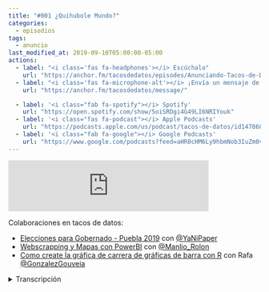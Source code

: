```yaml
---
title: "#001 ¿Quihubole Mundo?"
categories:
  - episodios
tags:
  - anuncio
last_modified_at: 2019-09-10T05:00:00-05:00
actions:
  - label: "<i class='fas fa-headphones'></i> Escúchalo"
    url: "https://anchor.fm/tacosdedatos/episodes/Anunciando-Tacos-de-Datos--el-podcast-e53gep/a-alpc7n"
  - label: "<i class='fas fa-microphone-alt'></i> ¡Envía un mensaje de voz!"
    url: "https://anchor.fm/tacosdedatos/message/"

  - label: '<i class="fab fa-spotify"></i> Spotify'
    url: "https://open.spotify.com/show/5oiSRDgi4G49LI6NRIYouk"
  - label: '<i class="fas fa-podcast"></i> Apple Podcasts'
    url: "https://podcasts.apple.com/us/podcast/tacos-de-datos/id1478685954"
  - label: '<i class="fab fa-google"></i> Google Podcasts'
    url: "https://www.google.com/podcasts?feed=aHR0cHM6Ly9hbmNob3IuZm0vcy9kYjM5ZDM4L3BvZGNhc3QvcnNz"
---
```


<iframe src="https://anchor.fm/tacosdedatos/embed/episodes/Quihubole-Mundo-e59bo4" height="102px" width="400px" frameborder="0" scrolling="no"></iframe>

Colaboraciones en tacos de datos:
* [Elecciones para Gobernado - Puebla 2019](https://tacosdedatos.com/elecciones-puebla-2019) con [@YaNiPaper](https://Twitter.com/YaNiPaper)
* [Webscrapping y Mapas con PowerBI](https://tacosdedatos.com/webscrapping-y-mapas-con-powerbi) con [@Manlio_Rolon](https://Twitter.com/Manlio_Rolon)
* [Como create la gráfica de carrera de gráficas de barra con R](https://tacosdedatos.com/como-hacer-carrera-de-barras-en-r) con Rafa [@GonzalezGouveia](https://Twitter.com/GonzalezGouveia)

<details>
    <summary> Transcripción </summary>

    Bienvenidas sean todas las personas y mascotas que nos sintonizan a esto que llamamos Tacos de Datos, el podcast. *papa papa papa paw*

    El podcast que habla de datos, de producir datos, de recolectar datos, de visualizar datos, de datos light, de datos al pastor, de datos con todo para llevar, de datos feministas, de datos socialmente responsables, de datos gluten free, de datos abiertos, de datos inclusivos...
<br>
    Pero antes de comenzar, quisiera presentarme porque lo más problable es que sea mi voz la que más escuchemos en este podcast y por cuestiones de seguridad personal nadie debería tener a un extraño hablando tan cerca de sus oídos

    Así que en este episodio contestaremos las 5 preguntas más básicas que existen: ¿Qué? ¿Cómo? ¿Cuándo? ¿Dónde? Y ¿Por qué?
<br>
    QUE ES TACOS DE DATOS
<br>
    Tacos de datos, el sitio web, es un espacio en la red donde uno puede aprender y enseñar sobre el análisis y la visualización de datos. Hasta el dia de hoy hemos tenido varias colaboraciones con varias personas en España, México, y aqui en California. Agregaremos enlaces a sus colaboraciones en las notas de este episodio y en tacosdedatos.fm. Han aportado tutoriales y artículos analizando y visualizando distintos datos o criticando de una manera constructiva visualizaciones de datos. 
    Pero más que un sitio en la red, tacos de datos es, la comunidad entera - es todas las personas que están oyendo este podcast y que nos siguen en las redes y participan en las rifas y comparten recursos en twitter y en el slack. 
<br>
    Cada vez que alguien me envia alguna pregunta y me etiqueta en twitter y la retuiteo - hay muchas personas de distintos niveles de experiencia apoyando y contestando dudas. Todas y todos han sido increíblemente generosos con su tiempo y sus recursos así que todos somos tacos de datos. Tacos de datos es esta comunidad. Todos nosotros, un taco solo. Un taco enorme, de datos y de personas.
<br>
    Tacos de datos el podcast es esto que estan escuchando - es lo mismo pero en versión auditiva. Y cada dos semanas - espero - compartiremos un episodio hablando sobre algún tema sobre el análisis y/o visualización de datos.
<br>
    COMO
<br>
    ¿Cómo encontrarnos? 
<br>
    En todas las redes sociales somos @tacosdedatos - en twitter, en instagram, en facebook. En el internet somos tacosdedatos.com - el sitio del podcast es tacosdedatos.fm
<br>
    ¿Cómo colaborar? 
<br>
    Si tienes hasta la mas minima curiosidad de como podrías publicar algún tutorial o un blog o alguna critica constructiva de alguna visualización que hayas encontrado y la quieres en tacosdedatos.com, envianos un correo electrónico a propuestas@tacosdedatos.com. 
<br>
    Es increíblemente sencillo. Después de enviar el correo discutimos un poco sobre tu idea, cual es el punto principal, que aprenderán quienes lo lean etc, etc. Nos mandas el texto y tu info, redes sociales, una foto de perfil una de fondo para tener bien chulo tu perfil de autora en tacosdedatos y pum apareces en el internet.
<br>
    ¿Cómo hice tacosdedatos?
<br>
    El codigo esta en github - puedes visitar github.com/tacos-de-datos para ver el código. Es una plantilla de jekyll, lo desplegamos con netlify. Es súper facil y gratis, todo esto es gratis. Lo único que pagué fue el dominio - doce dólares en google domains
<br>
    ¿Cómo grabo el podcast?
<br>
    Utilizó la plataforma Anchor la cual te da un montón de herramientas para grabar y distribuir tu podcast - oh mira qué coincidencia tenemos un pequeño comercial de Anchor donde puedes aprender más de sus servicios.
<br>
    CUANDO
<br>
    ¿Cuándo salgo por el pan? Jajaja no cierto - ¿cuándo sales por unas mante conchas?
    En que mundo vivimos en el que tenemos mante conchas. Yo creí que para el 2020 tendríamos carros que vuelan y estaríamos en marte pero solo tenemos mante conchas y el constante miedo al fin del mundo, chale.
<br>
    Oh ¿Cuándo comenzó tacos de datos? Tacos de datos apareció por primera vez en el internet en febrero del 2019.
<br>
    ¿Cuándo comenzó este podcast? Pos cuando crees - este es el primer episodio.
<br>
    Por cierto si estás escuchando este en el año 2029 búscame y te invito un café - la palabra secreta es datos al pastor.
<br>
    DONDE
<br>
    Tacos de datos existe en esta dimensión extraña llamada el internet - es un lugar donde las reglas del espacio y tiempo se doblan y todo sucede al mismo tiempo y nunca a la vez - es un lugar aterrador, la verdad .
<br>
    Ah yo. Yo, Sergio Sanchez Zavala aka @ChekosWH o @tacosdedatos - obviamente - Yo me encuentro en la Bahía de San Francisco, California. Soy originario de Tijuana, Baja California, México que tal vez conozcan por nuestra breve aparición en el episodio de tacos de carne asada Taco Chronicles de Netflix o por nuestro alto índice de violencia y homicidios PERO ahora me encuentro en la Bahia - trabajo en San Francisco como investigador de política pública de educación en California. Investigo temas de colegios comunitarios - los california community colleges -, temas de migración y temas de movilidad económica.
<br>
    POR QUE
<br>
    Todo comenzó por allá por el 2004, <br>
    yo era un novato cargando rap en mi aparato.
<br>
    Ah no ese es el Santa jaja
<br>
    este podcast en específico nace cuando José Manuel - uno de los seguidores de tacos de datos en Twitter mandó un tuit “@tacosdedatos y si te armas un podcasts?”
    Y yo lo retuitée diciendo que quien se inscribirá si hiciera un podcast y tuvo una recepción muy positiva así que aquí me tienen jaja ese es el “porqué” más sencillo y el porqué de este podcast. el porqué de tacos de datos es mucho más complicado y tomaría todo un episodio explicarlo. La manera más sencilla de explicarlo es, es la responsabilidad que tenemos todos de difundir el conocimiento y de ayudarnos los unos a los otros. Pero eso los explicaré más en alguna otra ocasión.
<br>
    BUENO PUES y con eso terminamos la sección. Ya saben quién soy, qué hacemos, porqué lo hacemos/ Ahora tomemos una de LAS MILLONES de preguntas que recibimos aquí por anchor.fm/tacosdedatos/message. Es message, si eres gringo entiendes.
<br>
    PREGUNTA DE ALAN, DE MONTERREY:
    ¿En qué o quienes te inspiraste para hacer tacos de datos?
<br>
    Un saludo a Alan hasta Monterrey, Nuevo León - se va armar .. o no se va armar ah no cierto
    quien me inspira o inspiró a hacer tacos de datos.
<br>    Directamente a este podcast (a tacos de datos) yo diría que Pizza de Dados, el podcast brasileiro de ciencia de datos. Es una inspiración muy directa. Obviamente el nombre es muy parecido. Tacos de datos es una versión más mexicana de pizza de dados. Son 3 científicos de datos que hacen entrevistas. Sacan un episodio una vez al mes. Deberían inscribirse en pizzadedados.com. 
<br>
    En lo personal una de las inspiraciones más grandes para estar en esto de difundir conocimiento es mi mamá - mi mamá es maestra en Tijuana. Y-y, mis abuelos no terminaron la primaria pero sus 11 hijos e hijas, todos tuvieron una educación. Y creciendo fue algo muy importante, fue algo muy-muy obvio para todos nosotros, que la educación era algo primordial para el mejoramiento de la vida de nosotros como individuos y de la sociedad en general.
<br>
    Entonces era casi que mi destino tratar de-de, o ser maestro o estudiar educación, que es lo que investigo en mi trabajo de 9 a 5. O hacer otras manisfestaciones de esta convicción (que es lo que esta siendo este podcast).
<br>
    En cuestión de que, que me inspiró a hacer todavía otro proyecto además de todos los otros proyectos que ya tengo - los que tengo en frio, que no han empezado, o mi trabajo. Es, mi chikibeibi, mi chikibeibi es naturalista aqui en un parque por donde vivimos. Aquí en la bahía de San Francisco. Hace lecciones para los niños de todas las edades, se encarga del parque, se encarga de organizar todos los eventos. Es imparable. Osea no para de trabajar. Se la pasa trabajando y siendo super eficiente 24/7 por semanas, por meses. Es imparable, entonces yo no me puedo rajar, yo ¿cómo me voy a quejar? jaja De que hay ya me cansé estuve todo el día en la oficina sentado y ella como que - osea estuve 8 horas en las montañas buscando una lagartija específica para llevarsela a mis niños. Entonces, esas son mis inspiraciones.
<br>
    Muchísimas gracias a Alan por su pregunta, envíen más preguntas a podcast@tacosdedatos.com, el correo electrónico, o directamente aquí en Anchor, en anchor.fm/tacosdedatos/message. Pueden grabarse directamente desde la aplicación y van a llegarme directamente sus audios. Recuerden en subscribirse en cualquier plataforma que nos esten escuchando. Estamos en Spotify, Google podcasts, Overcast, Apple Podcasts, Radio Public, PocketCasts. Un montón de aplicaciones que yo ni sabía que existían. Pero ahí estamos, denle 5 estrellas o "like". En Overcast creo que es nomás darle una estrella de que si te gustó o ninguna estrella de que no te gusto. ¿Qué más? ¿Qué más? ¿Qué más? Envienos ideas, audios, preguntas. Compartanlo. Con ese comercial de Anchor ya juntamos, ¿qué? ¿cómo un dólar? 24 más y podemos comprar un libro para rifar en twitter. ¿Qué libro esta- OH Alberto Cairo va a sacar "How Charts Lie", un libro sobre como mienten los gráficos y como la gente manipula gráficos y te enseñan algo que parece que te esta diciendo algo pero es otra cosa. Ese estaría bueno, va a salir en octubre 15, creo. Si juntamos suficiente dinero. Si ustedes comparten este episodio y los demás episodios, podríamos rifar ese en cuanto salga. Estaría muy bueno.
<br>
    En dos semanas vamos a tener el siguiente episodio. Tenemos agendada una entrevista súper, súper interesante sobre el análisis de redes sociales y como utilizarlo para detectar fraude en contratos públicos. Súper interesante. ¿Dónde lo habrán hecho? Si eres de México, tal vez conozcas de alguna especie de "estafa" que haya manipulado contratos públicos. No sé, no sé.
<br>
    ¡Hasta la próxima! Muchísimas gracias por escucharnos y por compartir esto. Decirle a todos sus amigos, amigues, amigas. Si tienen mascotas manden fotos de sus mascotas a @tacosdedatos en twitter.
<br>
    Ay'tamos.
<br>
    YAY.

</details>

